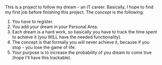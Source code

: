This is a project to follow my dream - an IT career.
Basically, I hope to find my first job before finishing this project.
The concept is the following:
1. You have to register.
2. You add your dream in your Personal Area.
3. Each dream is a hard work, so basically you have to track the time spent to achieve it (you WILL have
the needed functionality).
4. The concept is that formally you will never achieve it, because if you stop - you lose the game of life.
5. Your purpose is to increase the probability of you dream to come true (hope I'll have this trackable).